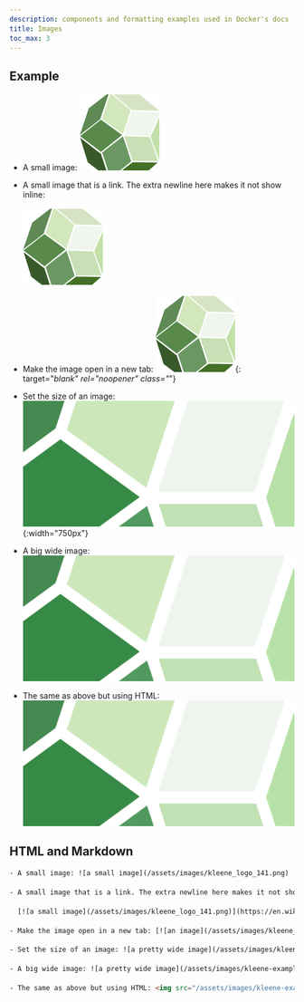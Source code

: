 ```yaml
---
description: components and formatting examples used in Docker's docs
title: Images
toc_max: 3
---
```


## Example

- A small image: ![a small image](/assets/images/kleene_logo_141.png)

- A small image that is a link. The extra newline here makes it not show inline:

  [![a small image](/assets/images/kleene_logo_141.png)](https://en.wikipedia.org/wiki/Stephen_Cole_Kleene)

- Make the image open in a new tab: [![an image](/assets/images/kleene_logo_141.png)](/assets/images/kleene_logo_141.png){: target="_blank" rel="noopener" class="_"}

- Set the size of an image: ![a pretty wide image](/assets/images/kleene-example-1280.png){:width="750px"}

- A big wide image: ![a pretty wide image](/assets/images/kleene-example-1280.png)

- The same as above but using HTML: <img src="/assets/images/kleene-example-1280.png" alt="a wide image using HTML"/>

## HTML and Markdown

```html
- A small image: ![a small image](/assets/images/kleene_logo_141.png)

- A small image that is a link. The extra newline here makes it not show inline:

  [![a small image](/assets/images/kleene_logo_141.png)](https://en.wikipedia.org/wiki/Stephen_Cole_Kleene)

- Make the image open in a new tab: [![an image](/assets/images/kleene_logo_141.png)](/assets/images/kleene_logo_141.png){: target="_blank" rel="noopener" class="_"}

- Set the size of an image: ![a pretty wide image](/assets/images/kleene-example-1280.png){:width="750px"}

- A big wide image: ![a pretty wide image](/assets/images/kleene-example-1280.png)

- The same as above but using HTML: <img src="/assets/images/kleene-example-1280.png" alt="a wide image using HTML"/>
```
